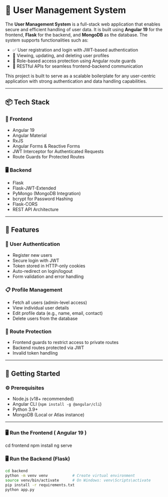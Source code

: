 # 👤 User Management System

The **User Management System** is a full-stack web application that enables secure and efficient handling of user data. It is built using **Angular 19** for the frontend, **Flask** for the backend, and **MongoDB** as the database. The system supports functionalities such as:

- ✅ User registration and login with JWT-based authentication  
- 👀 Viewing, updating, and deleting user profiles  
- 🔐 Role-based access protection using Angular route guards  
- 🔄 RESTful APIs for seamless frontend-backend communication  

This project is built to serve as a scalable boilerplate for any user-centric application with strong authentication and data handling capabilities.

---

## 📦 Tech Stack

### 🔧 Frontend

- Angular 19  
- Angular Material  
- RxJS  
- Angular Forms & Reactive Forms  
- JWT Interceptor for Authenticated Requests  
- Route Guards for Protected Routes  

### 🖥 Backend

- Flask  
- Flask-JWT-Extended  
- PyMongo (MongoDB Integration)  
- bcrypt for Password Hashing  
- Flask-CORS  
- REST API Architecture  

---

## 🔑 Features

### 👤 User Authentication

- Register new users  
- Secure login with JWT  
- Token stored in HTTP-only cookies  
- Auto-redirect on login/logout  
- Form validation and error handling  

### 📋 Profile Management

- Fetch all users (admin-level access)  
- View individual user details  
- Edit profile data (e.g., name, email, contact)  
- Delete users from the database  

### 🔐 Route Protection

- Frontend guards to restrict access to private routes  
- Backend routes protected via JWT  
- Invalid token handling  

---

## 🚀 Getting Started

### ⚙️ Prerequisites

- Node.js (v18+ recommended)  
- Angular CLI (`npm install -g @angular/cli`)  
- Python 3.9+  
- MongoDB (Local or Atlas instance)

---
### 🖥️ Run the Frontend ( Angular 19  )
cd frontend
npm install
ng serve

### 🖥️ Run the Backend (Flask)

```bash
cd backend
python -m venv venv           # Create virtual environment
source venv/bin/activate      # On Windows: venv\Scripts\activate
pip install -r requirements.txt
python app.py
